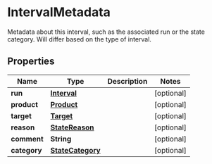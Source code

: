 

# IntervalMetadata

Metadata about this interval, such as the associated run or the state category. Will differ based on the type of interval. 

## Properties

| Name | Type | Description | Notes |
|------------ | ------------- | ------------- | -------------|
|**run** | [**Interval**](Interval.md) |  |  [optional] |
|**product** | [**Product**](Product.md) |  |  [optional] |
|**target** | [**Target**](Target.md) |  |  [optional] |
|**reason** | [**StateReason**](StateReason.md) |  |  [optional] |
|**comment** | **String** |  |  [optional] |
|**category** | [**StateCategory**](StateCategory.md) |  |  [optional] |



